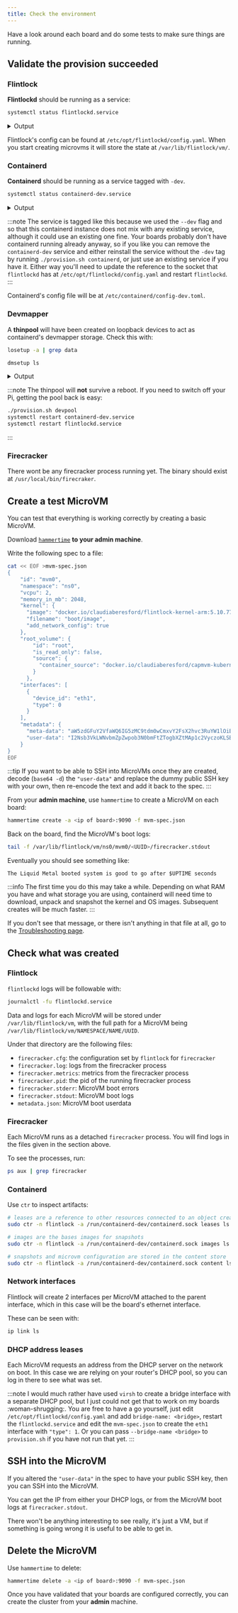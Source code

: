 ```yaml
---
title: Check the environment
---
```


Have a look around each board and do some tests to make sure things are running.

## Validate the provision succeeded

### Flintlock

**Flintlockd** should be running as a service:

```bash
systemctl status flintlockd.service
```

<details><summary>Output</summary>

```bash
● flintlockd.service - flintlock microvm service
     Loaded: loaded (/etc/systemd/system/flintlockd.service; enabled; vendor preset: enabled)
     Active: active (running) since Tue 2022-10-18 11:06:46 BST; 6s ago
       Docs: https://docs.flintlock.dev/
    Process: 2688 ExecStartPre=which firecracker (code=exited, status=0/SUCCESS)
    Process: 2690 ExecStartPre=which flintlockd (code=exited, status=0/SUCCESS)
   Main PID: 2691 (flintlockd)
      Tasks: 9 (limit: 4075)
     Memory: 10.9M
        CPU: 178ms
     CGroup: /system.slice/flintlockd.service
             └─2691 /usr/local/bin/flintlockd run

Oct 18 11:06:46 rp0 flintlockd[2691]: time="2022-10-18T11:06:46+01:00" level=info msg="flintlockd grpc api server starting"
Oct 18 11:06:46 rp0 flintlockd[2691]: time="2022-10-18T11:06:46+01:00" level=warning msg="basic authentication is DISABLED"
Oct 18 11:06:46 rp0 flintlockd[2691]: time="2022-10-18T11:06:46+01:00" level=warning msg="TLS is DISABLED"
Oct 18 11:06:46 rp0 flintlockd[2691]: time="2022-10-18T11:06:46+01:00" level=info msg="starting microvm controller"
Oct 18 11:06:46 rp0 flintlockd[2691]: time="2022-10-18T11:06:46+01:00" level=info msg="starting microvm controller with 1 workers" controller=microvm
Oct 18 11:06:46 rp0 flintlockd[2691]: time="2022-10-18T11:06:46+01:00" level=debug msg="starting grpc server listening on endpoint 0.0.0.0:9090"
Oct 18 11:06:46 rp0 flintlockd[2691]: time="2022-10-18T11:06:46+01:00" level=info msg="resyncing microvm specs" controller=microvm
Oct 18 11:06:46 rp0 flintlockd[2691]: time="2022-10-18T11:06:46+01:00" level=trace msg="querying all microvms: map[Namespace:]" component=app controller=microvm
Oct 18 11:06:46 rp0 flintlockd[2691]: time="2022-10-18T11:06:46+01:00" level=info msg="starting event listener" controller=microvm
Oct 18 11:06:46 rp0 flintlockd[2691]: time="2022-10-18T11:06:46+01:00" level=info msg="Starting workersnum_workers1" controller=microvm
...
```

</details>

Flintlock's config can be found at `/etc/opt/flintlockd/config.yaml`. When you start
creating microvms it will store the state at `/var/lib/flintlock/vm/`.


### Containerd

**Containerd** should be running as a service tagged with `-dev`.
```bash
systemctl status containerd-dev.service
```

<details><summary>Output</summary>

```bash
● containerd-dev.service - containerd container runtime
     Loaded: loaded (/etc/systemd/system/containerd-dev.service; disabled; vendor preset: enabled)
     Active: active (running) since Tue 2022-10-18 11:06:10 BST; 3s ago
       Docs: https://containerd.io
    Process: 2651 ExecStartPre=/sbin/modprobe overlay (code=exited, status=0/SUCCESS)
   Main PID: 2652 (containerd)
      Tasks: 10
     Memory: 18.1M
        CPU: 277ms
     CGroup: /system.slice/containerd-dev.service
             └─2652 /usr/local/bin/containerd --config /etc/containerd/config-dev.toml

Oct 18 11:06:10 rp0 containerd[2652]: time="2022-10-18T11:06:10.308115963+01:00" level=info msg=serving... address=/run/containerd-dev/containerd.sock.ttrpc
Oct 18 11:06:10 rp0 containerd[2652]: time="2022-10-18T11:06:10.307973148+01:00" level=info msg="Start event monitor"
Oct 18 11:06:10 rp0 containerd[2652]: time="2022-10-18T11:06:10.308239926+01:00" level=info msg="Start snapshots syncer"
Oct 18 11:06:10 rp0 containerd[2652]: time="2022-10-18T11:06:10.308290963+01:00" level=info msg="Start cni network conf syncer for default"
Oct 18 11:06:10 rp0 containerd[2652]: time="2022-10-18T11:06:10.308327704+01:00" level=info msg="Start streaming server"
Oct 18 11:06:10 rp0 containerd[2652]: time="2022-10-18T11:06:10.308422685+01:00" level=info msg=serving... address=/run/containerd-dev/containerd.sock
Oct 18 11:06:10 rp0 containerd[2652]: time="2022-10-18T11:06:10.308730833+01:00" level=debug msg="sd notification" error="<nil>" notified=true state="READY=1"
Oct 18 11:06:10 rp0 containerd[2652]: time="2022-10-18T11:06:10.308806370+01:00" level=info msg="containerd successfully booted in 0.101379s"
Oct 18 11:06:10 rp0 systemd[1]: Started containerd container runtime.
Oct 18 11:06:10 rp0 containerd[2652]: time="2022-10-18T11:06:10.410682398+01:00" level=debug msg="garbage collected" d=13.099893ms
...
```
</details>

:::note
The service is tagged like this because we used the `--dev` flag and so that
this containerd instance does not mix with any existing service, although it could
use an existing one fine. Your boards probably don't have containerd running already
anyway, so if you like you can remove the `containerd-dev` service and either reinstall
the service without the `-dev` tag by running `./provision.sh containerd`, or just
use an existing service if you have it. Either way you'll need to update the reference
to the socket that `flintlockd` has at `/etc/opt/flintlockd/config.yaml` and restart `flintlockd`.
:::

Containerd's config file will be at `/etc/containerd/config-dev.toml`.

### Devmapper

A **thinpool** will have been created on loopback devices to act as containerd's devmapper storage.
Check this with:

```bash
losetup -a | grep data

dmsetup ls
```

<details><summary>Output</summary>

```bash
/dev/loop13: [45826]:416349 (/var/lib/containerd-dev/snapshotter/devmapper/data)
/dev/loop14: [45826]:416352 (/var/lib/containerd-dev/snapshotter/devmapper/metadata)
```

```bash
flintlock-dev-thinpool  (253:0)
```
</details>

:::note
The thinpool will **not** survive a reboot. If you need to switch off your Pi, getting
the pool back is easy:

```bash
./provision.sh devpool
systemctl restart containerd-dev.service
systemctl restart flintlockd.service
```
:::

### Firecracker

There wont be any firecracker process running yet. The binary should exist at `/usr/local/bin/firecraker`.

## Create a test MicroVM

You can test that everything is working correctly by creating a basic MicroVM.

Download [`hammertime`][ht] **to your admin machine**.

Write the following spec to a file:

```bash
cat << EOF >mvm-spec.json
{
    "id": "mvm0",
    "namespace": "ns0",
    "vcpu": 2,
    "memory_in_mb": 2048,
    "kernel": {
      "image": "docker.io/claudiaberesford/flintlock-kernel-arm:5.10.77",
      "filename": "boot/image",
      "add_network_config": true
    },
    "root_volume": {
        "id": "root",
        "is_read_only": false,
        "source": {
          "container_source": "docker.io/claudiaberesford/capmvm-kubernetes-arm:1.21.8"
        }
      },
    "interfaces": [
      {
        "device_id": "eth1",
        "type": 0
      }
    ],
    "metadata": {
      "meta-data": "aW5zdGFuY2VfaWQ6IG5zMC9tdm0wCmxvY2FsX2hvc3RuYW1lOiBtdm0wCnBsYXRmb3JtOiBsaXF1aWRfbWV0YWwK",
      "user-data": "I2Nsb3VkLWNvbmZpZwpob3N0bmFtZTogbXZtMAp1c2VyczoKLSBuYW1lOiByb290CiAgc3NoX2F1dGhvcml6ZWRfa2V5czoKICAtIHwKICAgIHNzaC1lZDI1NTE5IGZvb2JhcgpmaW5hbF9tZXNzYWdlOiBUaGUgTGlxdWlkIE1ldGFsIGJvb3RlZCBzeXN0ZW0gaXMgZ29vZCB0byBnbyBhZnRlciAkVVBUSU1FIHNlY29uZHMKYm9vdGNtZDoKLSBsbiAtc2YgL3J1bi9zeXN0ZW1kL3Jlc29sdmUvc3R1Yi1yZXNvbHYuY29uZiAvZXRjL3Jlc29sdi5jb25mCg=="
    }
}
EOF
```

:::tip
If you want to be able to SSH into MicroVMs once they are created, decode (`base64 -d`) the `"user-data"`
and replace the dummy public SSH key with your own, then re-encode the text and
add it back to the spec.
:::

From your **admin machine**, use `hammertime` to create a MicroVM on each board:

```bash
hammertime create -a <ip of board>:9090 -f mvm-spec.json
```

Back on the board, find the MicroVM's boot logs:

```bash
tail -f /var/lib/flintlock/vm/ns0/mvm0/<UUID>/firecracker.stdout
```

Eventually you should see something like:
```
The Liquid Metal booted system is good to go after $UPTIME seconds
```

:::info
The first time you do this may take a while. Depending on what RAM you have and what
storage you are using, containerd will need time to download, unpack and snapshot
the kernel and OS images. Subsequent creates will be much faster.
:::


If you don't see that message, or there isn't anything in that file at all,
go to the [Troubleshooting page][trouble].

## Check what was created

### Flintlock

`flintlockd` logs will be followable with:

```bash
journalctl -fu flintlockd.service
```

Data and logs for each MicroVM will be stored under `/var/lib/flintlock/vm`, with
the full path for a MicroVM being `/var/lib/flintlock/vm/NAMESPACE/NAME/UUID`.

Under that directory are the following files:
- `firecracker.cfg`: the configuration set by `flintlock` for `firecracker`
- `firecracker.log`: logs from the firecracker process
- `firecracker.metrics`: metrics from the firecracker process
- `firecracker.pid`: the pid of the running firecracker process
- `firecracker.stderr`: MicroVM boot errors
- `firecracker.stdout`: MicroVM boot logs
- `metadata.json`: MicroVM boot userdata

### Firecracker

Each MicroVM runs as a detached `firecracker` process. You will find logs in the
files given in the section above.

To see the processes, run:

```bash
ps aux | grep firecracker
```

### Containerd

Use `ctr` to inspect artifacts:

```bash
# leases are a reference to other resources connected to an object created by a client
sudo ctr -n flintlock -a /run/containerd-dev/containerd.sock leases ls

# images are the bases images for snapshots
sudo ctr -n flintlock -a /run/containerd-dev/containerd.sock images ls

# snapshots and microvm configuration are stored in the content store
sudo ctr -n flintlock -a /run/containerd-dev/containerd.sock content ls
```

### Network interfaces

Flintlock will create 2 interfaces per MicroVM attached to the parent interface,
which in this case will be the board's ethernet interface.

These can be seen with:

```bash
ip link ls
```

### DHCP address leases

Each MicroVM requests an address from the DHCP server on the network on boot.
In this case we are relying on your router's DHCP pool, so you can log in there
to see what was set.

:::note
I would much rather have used `virsh` to create a bridge interface with a separate
DHCP pool, but I just could not get that to work on my boards :woman-shrugging:.
You are free to have a go yourself, just edit `/etc/opt/flintlockd/config.yaml`
and add `bridge-name: <bridge>`, restart the `flintlockd.service` and edit the
`mvm-spec.json` to create the `eth1` interface with `"type": 1`. Or you can pass
`--bridge-name <bridge>` to `provision.sh` if you have not run that yet.
:::

## SSH into the MicroVM

If you altered the `"user-data"` in the spec to have your public SSH key, then you
can SSH into the MicroVM.

You can get the IP from either your DHCP logs, or from the MicroVM boot logs at
`firecracker.stdout`.

There won't be anything interesting to see really, it's just a VM, but if something
is going wrong it is useful to be able to get in.

## Delete the MicroVM

Use `hammertime` to delete:

```bash
hammertime delete -a <ip of board>:9090 -f mvm-spec.json
```

Once you have validated that your boards are configured correctly, you can create
the cluster from your **admin** machine.

[ht]: https://github.com/warehouse-13/hammertime
[trouble]: /docs/category/troubleshooting/

